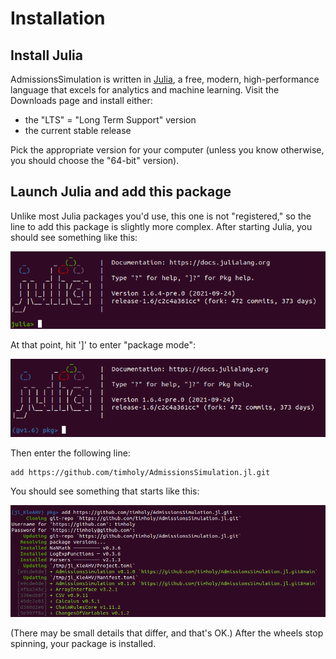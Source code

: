 # Installation

## Install Julia

AdmissionsSimulation is written in [Julia](https://julialang.org/), a free, modern, high-performance language that excels for
analytics and machine learning. Visit the Downloads page and install either:

- the "LTS" = "Long Term Support" version
- the current stable release

Pick the appropriate version for your computer (unless you know otherwise, you should choose the "64-bit" version).

## Launch Julia and add this package

Unlike most Julia packages you'd use, this one is not "registered," so the line to add this package is slightly more complex.
After starting Julia, you should see something like this:

![launch](assets/launch_julia.png)

At that point, hit ']' to enter "package mode":

![packagemode](assets/package_mode.png)

Then enter the following line:

```
add https://github.com/timholy/AdmissionsSimulation.jl.git
```

You should see something that starts like this:

![addpkg](assets/add_pkg.png)

(There may be small details that differ, and that's OK.) After the wheels stop spinning, your package is installed.

